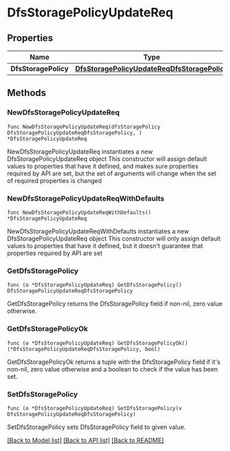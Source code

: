 # DfsStoragePolicyUpdateReq

## Properties

Name | Type | Description | Notes
------------ | ------------- | ------------- | -------------
**DfsStoragePolicy** | [**DfsStoragePolicyUpdateReqDfsStoragePolicy**](DfsStoragePolicyUpdateReqDfsStoragePolicy.md) |  | 

## Methods

### NewDfsStoragePolicyUpdateReq

`func NewDfsStoragePolicyUpdateReq(dfsStoragePolicy DfsStoragePolicyUpdateReqDfsStoragePolicy, ) *DfsStoragePolicyUpdateReq`

NewDfsStoragePolicyUpdateReq instantiates a new DfsStoragePolicyUpdateReq object
This constructor will assign default values to properties that have it defined,
and makes sure properties required by API are set, but the set of arguments
will change when the set of required properties is changed

### NewDfsStoragePolicyUpdateReqWithDefaults

`func NewDfsStoragePolicyUpdateReqWithDefaults() *DfsStoragePolicyUpdateReq`

NewDfsStoragePolicyUpdateReqWithDefaults instantiates a new DfsStoragePolicyUpdateReq object
This constructor will only assign default values to properties that have it defined,
but it doesn't guarantee that properties required by API are set

### GetDfsStoragePolicy

`func (o *DfsStoragePolicyUpdateReq) GetDfsStoragePolicy() DfsStoragePolicyUpdateReqDfsStoragePolicy`

GetDfsStoragePolicy returns the DfsStoragePolicy field if non-nil, zero value otherwise.

### GetDfsStoragePolicyOk

`func (o *DfsStoragePolicyUpdateReq) GetDfsStoragePolicyOk() (*DfsStoragePolicyUpdateReqDfsStoragePolicy, bool)`

GetDfsStoragePolicyOk returns a tuple with the DfsStoragePolicy field if it's non-nil, zero value otherwise
and a boolean to check if the value has been set.

### SetDfsStoragePolicy

`func (o *DfsStoragePolicyUpdateReq) SetDfsStoragePolicy(v DfsStoragePolicyUpdateReqDfsStoragePolicy)`

SetDfsStoragePolicy sets DfsStoragePolicy field to given value.



[[Back to Model list]](../README.md#documentation-for-models) [[Back to API list]](../README.md#documentation-for-api-endpoints) [[Back to README]](../README.md)


